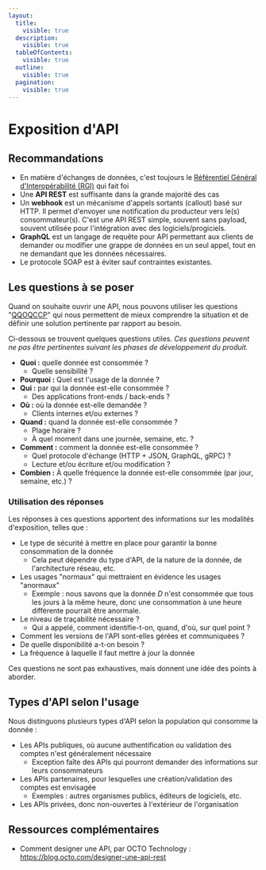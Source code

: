 ```yaml
---
layout:
  title:
    visible: true
  description:
    visible: true
  tableOfContents:
    visible: true
  outline:
    visible: true
  pagination:
    visible: true
---
```


# Exposition d'API

## Recommandations
- En matière d'échanges de données, c'est toujours le [Référentiel Général d'Interopérabilité (RGI)](https://www.numerique.gouv.fr/publications/interoperabilite/) qui fait foi
- Une **API REST** est suffisante dans la grande majorité des cas
- Un **webhook** est un mécanisme d'appels sortants (callout) basé sur HTTP. Il permet d'envoyer une notification du producteur vers le(s) consommateur(s). C'est une API REST simple, souvent sans payload, souvent utilisée pour l'intégration avec des logiciels/progiciels.
- **GraphQL** est un langage de requête pour API permettant aux clients de demander ou modifier une grappe de données en un seul appel, tout en ne demandant que les données nécessaires.
- Le protocole SOAP est à éviter sauf contraintes existantes.

## Les questions à se poser

Quand on souhaite ouvrir une API, nous pouvons utiliser les questions "[QQOQCCP](https://fr.wikipedia.org/wiki/QQOQCCP)" qui nous permettent de mieux comprendre la situation et de définir une solution pertinente par rapport au besoin.

Ci-dessous se trouvent quelques questions utiles. _Ces questions peuvent ne pas être pertinentes suivant les phases de développement du produit._

* **Quoi :** quelle donnée est consommée ?
  * Quelle sensibilité ?
* **Pourquoi :** Quel est l'usage de la donnée ?
* **Qui :** par qui la donnée est-elle consommée ?
  * Des applications front-ends / back-ends ?
* **Où :** où la donnée est-elle demandée ?
  * Clients internes et/ou externes ?
* **Quand :** quand la donnée est-elle consommée ?
  * Plage horaire ?
  * À quel moment dans une journée, semaine, etc. ?
* **Comment :** comment la donnée est-elle consommée ?
  * Quel protocole d'échange (HTTP + JSON, GraphQL, gRPC) ?
  * Lecture et/ou écriture et/ou modification ?
* **Combien :** À quelle fréquence la donnée est-elle consommée (par jour, semaine, etc.) ?

### Utilisation des réponses

Les réponses à ces questions apportent des informations sur les modalités d'exposition, telles que :

* Le type de sécurité à mettre en place pour garantir la bonne consommation de la donnée
  * Cela peut dépendre du type d'API, de la nature de la donnée, de l'architecture réseau, etc.
* Les usages "normaux" qui mettraient en évidence les usages "anormaux"
  * Exemple : nous savons que la donnée _D_ n'est consommée que tous les jours à la même heure, donc une consommation à une heure différente pourrait être anormale.
* Le niveau de traçabilité nécessaire ?
  * Qui a appelé, comment identifie-t-on, quand, d'où, sur quel point ?
* Comment les versions de l'API sont-elles gérées et communiquées ?
* De quelle disponibilité a-t-on besoin ?
* La fréquence à laquelle il faut mettre à jour la donnée

Ces questions ne sont pas exhaustives, mais donnent une idée des points à aborder.

## Types d'API selon l'usage

Nous distinguons plusieurs types d'API selon la population qui consomme la donnée :

* Les APIs publiques, où aucune authentification ou validation des comptes n'est généralement nécessaire
  * Exception faîte des APIs qui pourront demander des informations sur leurs consommateurs
* Les APIs partenaires, pour lesquelles une création/validation des comptes est envisagée
  * Exemples : autres organismes publics, éditeurs de logiciels, etc.
* Les APIs privées, donc non-ouvertes à l'extérieur de l'organisation

## Ressources complémentaires

* Comment designer une API, par OCTO Technology : https://blog.octo.com/designer-une-api-rest
